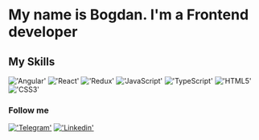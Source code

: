 # My name is Bogdan. I'm a Frontend developer

## My Skills
!['Angular'](https://img.shields.io/badge/Angular-090909?style=for-the-badge&logo=Angular)
!['React'](https://img.shields.io/badge/React-090909?style=for-the-badge&logo=React)
!['Redux'](https://img.shields.io/badge/Redux-090909?style=for-the-badge&logo=Redux)
!['JavaScript'](https://img.shields.io/badge/JavaScript-090909?style=for-the-badge&logo=JavaScript)
!['TypeScript'](https://img.shields.io/badge/TypeScript-090909?style=for-the-badge&logo=TypeScript)
!['HTML5'](https://img.shields.io/badge/HTML5-090909?style=for-the-badge&logo=HTML5)
!['CSS3'](https://img.shields.io/badge/CSS3-090909?style=for-the-badge&logo=CSS3)

### Follow me
[!['Telegram'](https://img.shields.io/badge/Telegram-090909?style=for-the-badge&logo=Telegram)](https://t.me/dub320)
[!['Linkedin'](https://img.shields.io/badge/Linkedin-090909?style=for-the-badge&logo=Linkedin)](https://www.linkedin.com/in/bogdan-boldov-306305208/)